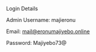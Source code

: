 Login Details

Admin
Username: majieronu

Email:    mail@eronumajiyebo.online

Password:  Majiyebo73@


